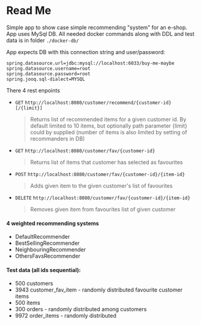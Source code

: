 # Read Me 

Simple app to show case simple recommending "system" for an e-shop.
App uses MySql DB. All needed docker commands along with DDL and test data 
is in folder `./docker-db/`

App expects DB with this connection string and user/password:
```
spring.datasource.url=jdbc:mysql://localhost:6033/buy-me-maybe
spring.datasource.username=root
spring.datasource.password=root
spring.jooq.sql-dialect=MYSQL
```

There 4 rest enpoints

  * `GET` `http://localhost:8080/customer/recommend/{customer-id}[/{limit}]`
  	 >Returns list of recommended items for a given customer id.
  	 By default limited to 10 items, but optionally path parameter {limit} could by supplied (number of items is also limited by setting of recommanders in DB) 
  
  * `GET` `http://localhost:8080/customer/fav/{customer-id}`
     >Returns list of items that customer has selected as favourites
  
  * `POST` `http://localhost:8080/customer/fav/{customer-id}/{item-id}`
     >Adds given item to the given customer's list of favourites
  
  * `DELETE` `http://localhost:8080/customer/fav/{customer-id}/{item-id}`
     >Removes given item from favourites list of given customer 
      
#### 4 weighted recommending systems
   * DefaultRecommender
   * BestSellingRecommender
   * NeighbouringRecommender
   * OthersFavsRecommender    
                                                                           
#### Test data (all ids sequential):
   
   * 500 customers
   * 3943 customer_fav_item - randomly distributed favourite customer items
   * 500 items
   * 300 orders - randomly distributed among customers
   * 9972 order_items        - randomly distributed
                                                                              